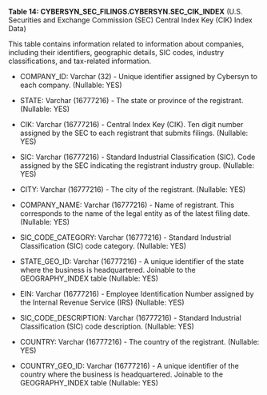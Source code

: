 **Table 14: CYBERSYN_SEC_FILINGS.CYBERSYN.SEC_CIK_INDEX** (U.S. Securities and Exchange Commission (SEC) Central Index Key (CIK) Index Data)

This table contains information related to information about companies, including their identifiers, geographic details, SIC codes, industry classifications, and tax-related information.

- COMPANY_ID: Varchar (32) - Unique identifier assigned by Cybersyn to each company. (Nullable: YES)

- STATE: Varchar (16777216) - The state or province of the registrant. (Nullable: YES)

- CIK: Varchar (16777216) - Central Index Key (CIK). Ten digit number assigned by the SEC to each registrant that submits filings. (Nullable: YES)

- SIC: Varchar (16777216) - Standard Industrial Classification (SIC). Code assigned by the SEC indicating the registrant industry group. (Nullable: YES)

- CITY: Varchar (16777216) - The city of the registrant. (Nullable: YES)

- COMPANY_NAME: Varchar (16777216) - Name of registrant. This corresponds to the name of the legal entity as of the latest filing date. (Nullable: YES)

- SIC_CODE_CATEGORY: Varchar (16777216) - Standard Industrial Classification (SIC) code category. (Nullable: YES)

- STATE_GEO_ID: Varchar (16777216) - A unique identifier of the state where the business is headquartered. Joinable to the GEOGRAPHY_INDEX table (Nullable: YES)

- EIN: Varchar (16777216) - Employee Identification Number assigned by the Internal Revenue Service (IRS) (Nullable: YES)

- SIC_CODE_DESCRIPTION: Varchar (16777216) - Standard Industrial Classification (SIC) code description. (Nullable: YES)

- COUNTRY: Varchar (16777216) - The country of the registrant. (Nullable: YES)

- COUNTRY_GEO_ID: Varchar (16777216) - A unique identifier of the country where the business is headquartered. Joinable to the GEOGRAPHY_INDEX table (Nullable: YES)

